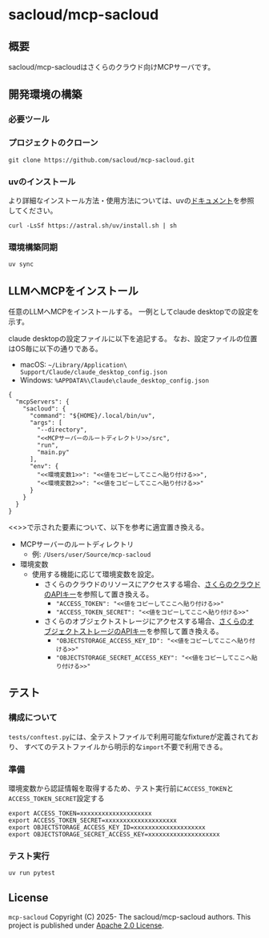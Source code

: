 # sacloud/mcp-sacloud

## 概要

sacloud/mcp-sacloudはさくらのクラウド向けMCPサーバです。

## 開発環境の構築

### 必要ツール

### プロジェクトのクローン

```
git clone https://github.com/sacloud/mcp-sacloud.git
```

### uvのインストール

より詳細なインストール方法・使用方法については、uvの[ドキュメント](https://docs.astral.sh/uv/)を参照してください。

```
curl -LsSf https://astral.sh/uv/install.sh | sh
```

### 環境構築同期

```
uv sync
```

## LLMへMCPをインストール

任意のLLMへMCPをインストールする。
一例としてclaude desktopでの設定を示す。

claude desktopの設定ファイルに以下を追記する。
なお、設定ファイルの位置はOS毎に以下の通りである。

- macOS: `~/Library/Application\ Support/Claude/claude_desktop_config.json`
- Windows: `%APPDATA%\Claude\claude_desktop_config.json`

```
{
  "mcpServers": {
    "sacloud": {
      "command": "${HOME}/.local/bin/uv",
      "args": [
        "--directory",
        "<<MCPサーバーのルートディレクトリ>>/src",
        "run",
        "main.py"
      ],
      "env": {
        "<<環境変数1>>": "<<値をコピーしてここへ貼り付ける>>",
        "<<環境変数2>>": "<<値をコピーしてここへ貼り付ける>>"
      }
    }
  }
}
```

<<>>で示された要素について、以下を参考に適宜置き換える。

- MCPサーバーのルートディレクトリ
  - 例: `/Users/user/Source/mcp-sacloud`
- 環境変数
  - 使用する機能に応じて環境変数を設定。
    - さくらのクラウドのリソースにアクセスする場合、[さくらのクラウドのAPIキー](https://manual.sakura.ad.jp/cloud/api/apikey.html)を参照して置き換える。
      - `"ACCESS_TOKEN": "<<値をコピーしてここへ貼り付ける>>"`
      - `"ACCESS_TOKEN_SECRET": "<<値をコピーしてここへ貼り付ける>>"`
    - さくらのオブジェクトストレージにアクセスする場合、[さくらのオブジェクトストレージのAPIキー](https://manual.sakura.ad.jp/api/cloud/objectstorage/#section/%E5%9F%BA%E6%9C%AC%E7%9A%84%E3%81%AA%E4%BD%BF%E3%81%84%E6%96%B9/API)を参照して置き換える。
      - `"OBJECTSTORAGE_ACCESS_KEY_ID": "<<値をコピーしてここへ貼り付ける>>"`
      - `"OBJECTSTORAGE_SECRET_ACCESS_KEY": "<<値をコピーしてここへ貼り付ける>>"`

## テスト
### 構成について
`tests/conftest.py`には、全テストファイルで利用可能なfixtureが定義されており、
すべてのテストファイルから明示的な`import`不要で利用できる。

### 準備
環境変数から認証情報を取得するため、テスト実行前に`ACCESS_TOKEN`と`ACCESS_TOKEN_SECRET`設定する

```
export ACCESS_TOKEN=xxxxxxxxxxxxxxxxxxxx
export ACCESS_TOKEN_SECRET=xxxxxxxxxxxxxxxxxxxx
export OBJECTSTORAGE_ACCESS_KEY_ID=xxxxxxxxxxxxxxxxxxxx
export OBJECTSTORAGE_SECRET_ACCESS_KEY=xxxxxxxxxxxxxxxxxxxx
```

### テスト実行
```
uv run pytest
```

## License

`mcp-sacloud` Copyright (C) 2025- The sacloud/mcp-sacloud authors.
This project is published under [Apache 2.0 License](LICENSE).

